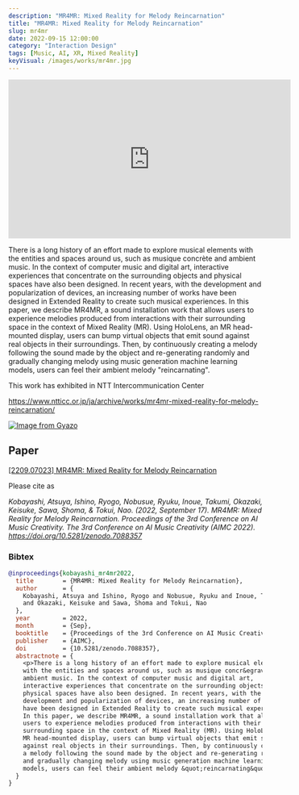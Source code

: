 ```yaml
---
description: "MR4MR: Mixed Reality for Melody Reincarnation"
title: "MR4MR: Mixed Reality for Melody Reincarnation"
slug: mr4mr
date: 2022-09-15 12:00:00
category: "Interaction Design"
tags: [Music, AI, XR, Mixed Reality]
keyVisual: /images/works/mr4mr.jpg
---
```


<div class="iframe-video-wrapper">
    <iframe width="560" height="315" src="https://www.youtube.com/embed/xPMbqHUlyyU" title="YouTube video player" frameborder="0" allow="accelerometer; autoplay; clipboard-write; encrypted-media; gyroscope; picture-in-picture; web-share" allowfullscreen></iframe>
</div>

There is a long history of an effort made to explore musical elements with the entities and spaces around us, such as musique concrète and ambient music. In the context of computer music and digital art, interactive experiences that concentrate on the surrounding objects and physical spaces have also been designed. In recent years, with the development and popularization of devices, an increasing number of works have been designed in Extended Reality to create such musical experiences. In this paper, we describe MR4MR, a sound installation work that allows users to experience melodies produced from interactions with their surrounding space in the context of Mixed Reality (MR). Using HoloLens, an MR head-mounted display, users can bump virtual objects that emit sound against real objects in their surroundings. Then, by continuously creating a melody following the sound made by the object and re-generating randomly and gradually changing melody using music generation machine learning models, users can feel their ambient melody "reincarnating".

This work has exhibited in NTT Intercommunication Center

<https://www.ntticc.or.jp/ja/archive/works/mr4mr-mixed-reality-for-melody-reincarnation/>


[![Image from Gyazo](https://i.gyazo.com/7866eb5bfa812c8c486078d8a7cba279.gif)](https://gyazo.com/7866eb5bfa812c8c486078d8a7cba279)

## Paper

[[2209.07023] MR4MR: Mixed Reality for Melody Reincarnation](https://arxiv.org/abs/2209.07023)

Please cite as

_Kobayashi, Atsuya, Ishino, Ryogo, Nobusue, Ryuku, Inoue, Takumi, Okazaki, Keisuke, Sawa, Shoma, & Tokui, Nao. (2022, September 17). MR4MR: Mixed Reality for Melody Reincarnation. Proceedings of the 3rd Conference on AI Music Creativity. The 3rd Conference on AI Music Creativity (AIMC 2022). https://doi.org/10.5281/zenodo.7088357_

### Bibtex

```bibtex
@inproceedings{kobayashi_mr4mr2022,
  title        = {MR4MR: Mixed Reality for Melody Reincarnation},
  author       = {
    Kobayashi, Atsuya and Ishino, Ryogo and Nobusue, Ryuku and Inoue, Takumi
    and Okazaki, Keisuke and Sawa, Shoma and Tokui, Nao
  },
  year         = 2022,
  month        = {Sep},
  booktitle    = {Proceedings of the 3rd Conference on AI Music Creativity},
  publisher    = {AIMC},
  doi          = {10.5281/zenodo.7088357},
  abstractnote = {
    <p>There is a long history of an effort made to explore musical elements
    with the entities and spaces around us, such as musique concr&egrave;te and
    ambient music. In the context of computer music and digital art,
    interactive experiences that concentrate on the surrounding objects and
    physical spaces have also been designed. In recent years, with the
    development and popularization of devices, an increasing number of works
    have been designed in Extended Reality to create such musical experiences.
    In this paper, we describe MR4MR, a sound installation work that allows
    users to experience melodies produced from interactions with their
    surrounding space in the context of Mixed Reality (MR). Using HoloLens, an
    MR head-mounted display, users can bump virtual objects that emit sound
    against real objects in their surroundings. Then, by continuously creating
    a melody following the sound made by the object and re-generating randomly
    and gradually changing melody using music generation machine learning
    models, users can feel their ambient melody &quot;reincarnating&quot;.</p>
  }
}

```

